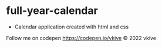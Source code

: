 # full-year-calendar

* Calendar application created with html and css

 Follow me on codepen https://codepen.io/vkive © 2022 vkive
